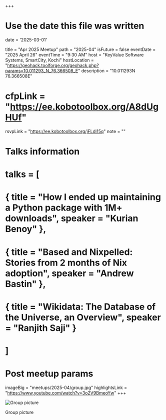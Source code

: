 +++
# Use the date this file was written
date = '2025-03-01'

title = "Apr 2025 Meetup"
path = "2025-04"
isFuture = false
eventDate = "2025 April 26"
eventTime = "9:30 AM"
host = "KeyValue Software Systems, SmartCity, Kochi"
hostLocation = "https://geohack.toolforge.org/geohack.php?params=10.011293_N_76.366508_E"
description = "10.011293N 76.366508E"
# cfpLink = "https://ee.kobotoolbox.org/A8dUgHUf"
rsvpLink = "https://ee.kobotoolbox.org/jFLdi15q"
note = ""

# Talks information 
# talks = [
#   { title = "How I ended up maintaining a Python package with 1M+ downloads", speaker = "Kurian Benoy" },
#   { title = "Based and Nixpelled: Stories from 2 months of Nix adoption", speaker = "Andrew Bastin" },
#   { title = "Wikidata: The Database of the Universe, an Overview", speaker = "Ranjith Saji" }
# ]

# Post meetup params
imageBig = "meetups/2025-04/group.jpg"
highlightsLink = "https://www.youtube.com/watch?v=3o2V9BmeoYw"
+++

![Group picture](/images/meetups/2025-04/group.jpg)

Group picture
